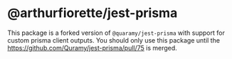 # @arthurfiorette/jest-prisma

This package is a forked version of `@quaramy/jest-prisma` with support for custom prisma client outputs. You should only use this package until the https://github.com/Quramy/jest-prisma/pull/75 is merged.
